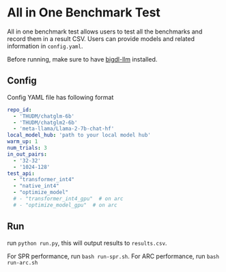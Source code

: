 # All in One Benchmark Test
All in one benchmark test allows users to test all the benchmarks and record them in a result CSV. Users can provide models and related information in `config.yaml`.

Before running, make sure to have [bigdl-llm](../../../README.md) installed.

## Config
Config YAML file has following format
```yaml
repo_id:
  - 'THUDM/chatglm-6b'
  - 'THUDM/chatglm2-6b'
  - 'meta-llama/Llama-2-7b-chat-hf'
local_model_hub: 'path to your local model hub'
warm_up: 1
num_trials: 3
in_out_pairs:
  - '32-32'
  - '1024-128'
test_api:
  - "transformer_int4"
  - "native_int4"
  - "optimize_model"
  # - "transformer_int4_gpu"  # on arc
  # - "optimize_model_gpu"  # on arc
```

## Run
run `python run.py`, this will output results to `results.csv`.

For SPR performance, run `bash run-spr.sh`.
For ARC performance, run `bash run-arc.sh`
